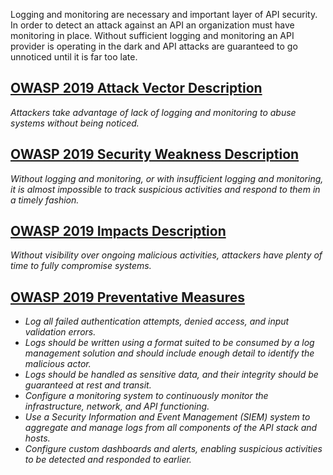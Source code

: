 Logging and monitoring are necessary and important layer of API security. In order to detect an attack against an API an organization must have monitoring in place. Without sufficient logging and monitoring an API provider is operating in the dark and API attacks are guaranteed to go unnoticed until it is far too late.

## [OWASP 2019 Attack Vector Description](https://owasp.org/API-Security/editions/2019/en/0xaa-insufficient-logging-monitoring/)

_Attackers take advantage of lack of logging and monitoring to abuse systems without being noticed._

## [OWASP 2019 Security Weakness Description](https://owasp.org/API-Security/editions/2019/en/0xaa-insufficient-logging-monitoring/)

_Without logging and monitoring, or with insufficient logging and monitoring, it is almost impossible to track suspicious activities and respond to them in a timely fashion._

## [OWASP 2019 Impacts Description](https://owasp.org/API-Security/editions/2019/en/0xaa-insufficient-logging-monitoring/)

_Without visibility over ongoing malicious activities, attackers have plenty of time to fully compromise systems._

## [OWASP 2019 Preventative Measures](https://owasp.org/API-Security/editions/2019/en/0xaa-insufficient-logging-monitoring/)

- _Log all failed authentication attempts, denied access, and input validation errors._
- _Logs should be written using a format suited to be consumed by a log management solution and should include enough detail to identify the malicious actor._
- _Logs should be handled as sensitive data, and their integrity should be guaranteed at rest and transit._
- _Configure a monitoring system to continuously monitor the infrastructure, network, and API functioning._
- _Use a Security Information and Event Management (SIEM) system to aggregate and manage logs from all components of the API stack and hosts._
- _Configure custom dashboards and alerts, enabling suspicious activities to be detected and responded to earlier._
